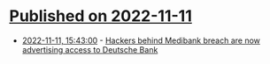 # [Published on 2022-11-11](index.md)

* [2022-11-11, 15:43:00](https://news.ycombinator.com/item?id=33562197) - [Hackers behind Medibank breach are now advertising access to Deutsche Bank](https://news.ycombinator.com/item?id=33562197)
